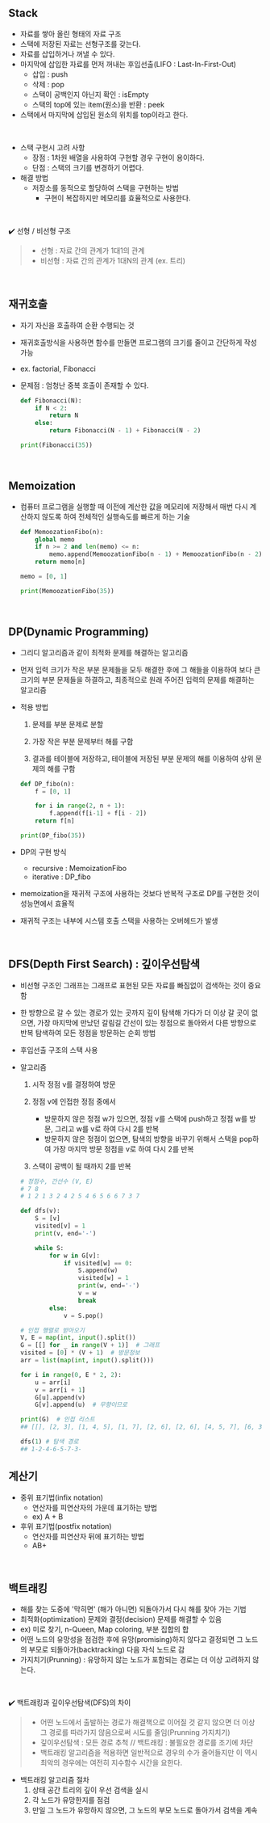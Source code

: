 ## Stack

- 자료를 쌓아 올린 형태의 자료 구조
- 스택에 저장된 자료는 선형구조를 갖는다.
- 자료를 삽입하거나 꺼낼 수 있다.
- 마지막에 삽입한 자료를 먼저 꺼내는 후입선출(LIFO : Last-In-First-Out)
  - 삽입 : push
  - 삭제 : pop
  - 스택이 공백인지 아닌지 확인 : isEmpty
  - 스택의 top에 있는 item(원소)을 반환 : peek
- 스택에서 마지막에 삽입된 원소의 위치를 top이라고 한다.

<br>

- 스택 구현시 고려 사항
  - 장점 : 1차원 배열을 사용하여 구현할 경우 구현이 용이하다.
  - 단점 :  스택의 크기를 변경하기 어렵다.
- 해결 방법
  - 저장소를 동적으로 할당하여 스택을 구현하는 방법
    - 구현이 복잡하지만 메모리를 효율적으로 사용한다.

<br>

:heavy_check_mark: 선형 / 비선형 구조

> - 선형 : 자료 간의 관계가 1대1의 관계
> - 비선형 : 자료 간의 관계가 1대N의 관계 (ex. 트리)

<br>

## 재귀호출

- 자기 자신을 호출하여 순환 수행되는 것
- 재귀호출방식을 사용하면 함수를 만들면 프로그램의 크기를 줄이고 간단하게 작성 가능

- ex. factorial, Fibonacci

- 문제점 : 엄청난 중복 호출이 존재할 수 있다.

  ```python
  def Fibonacci(N):
      if N < 2:
          return N
      else:
          return Fibonacci(N - 1) + Fibonacci(N - 2)
  
  print(Fibonacci(35))
  ```

  

<br>

## Memoization

- 컴퓨터 프로그램을 실행할 때 이전에 계산한 값을 메모리에 저장해서 매번 다시 계산하지 않도록 하여 전체적인 실행속도를 빠르게 하는 기술

  ```python
  def MemoozationFibo(n):
      global memo
      if n >= 2 and len(memo) <= n:
          memo.append(MemoozationFibo(n - 1) + MemoozationFibo(n - 2))
      return memo[n]
  
  memo = [0, 1]
  
  print(MemoozationFibo(35))
  ```

<br>

## DP(Dynamic Programming)

- 그리디 알고리즘과 같이 최적화 문제를 해결하는 알고리즘

- 먼저 입력 크기가 작은 부분 문제들을 모두 해결한 후에 그 해들을 이용하여 보다 큰 크기의 부분 문제들을 하결하고, 최종적으로 원래 주어진 입력의 문제를 해결하는 알고리즘

- 적용 방법

  1. 문제를 부분 문제로 분할

  2. 가장 작은 부분 문제부터 해를 구함

  3. 결과를 테이블에 저장하고, 테이블에 저장된 부분 문제의 해를 이용하여 상위 문제의 해를 구함

  ```python
  def DP_fibo(n):
      f = [0, 1]
  
      for i in range(2, n + 1):
          f.append(f[i-1] + f[i - 2])
      return f[n]
  
  print(DP_fibo(35))
  ```

- DP의 구현 방식

  - recursive : MemoizationFibo
  - iterative : DP_fibo

- memoization을 재귀적 구조에 사용하는 것보다 반복적 구조로 DP를 구현한 것이 성능면에서 효율적

- 재귀적 구조는 내부에 시스템 호출 스택을 사용하는 오버헤드가 발생

<br>

## DFS(Depth First Search) : 깊이우선탐색

- 비선형 구조인 그래프는 그래프로 표현된 모든 자료를 빠짐없이 검색하는 것이 중요함

- 한 방향으로 갈 수 있는 경로가 있는 곳까지 깊이 탐색해 가다가 더 이상 갈 곳이 없으면, 가장 마지막에 만났던 갈림길 간선이 있는 정점으로 돌아와서 다른 방향으로  반복 탐색하여 모든 정점을 방문하는 순회 방법

- 후입선출 구조의 스택 사용

- 알고리즘

  1. 시작 정점 v를 결정하여 방문

  2. 정점 v에 인접한 정점 중에서
     - 방문하지 않은 정점 w가 있으면, 정점 v를 스택에 push하고 정점 w를 방문, 그리고 w를 v로 하여 다시 2를 반복
     - 방문하지 않은 정점이 없으면, 탐색의 방향을 바꾸기 위해서 스택을 pop하여 가장 마지막 방문 정점을 v로 하여 다시 2를 반복
  3. 스택이 공백이 될 때까지 2를 반복

  ```python
  # 정점수, 간선수 (V, E)
  # 7 8
  # 1 2 1 3 2 4 2 5 4 6 5 6 6 7 3 7
  
  def dfs(v):
      S = [v]
      visited[v] = 1
      print(v, end='-')
  
      while S:
          for w in G[v]:
              if visited[w] == 0:
                  S.append(w)
                  visited[w] = 1
                  print(w, end='-')
                  v = w
                  break
          else:
              v = S.pop()
  
  # 인접 행렬로 받아오기
  V, E = map(int, input().split())
  G = [[] for _ in range(V + 1)]  # 그래프
  visited = [0] * (V + 1)  # 방문정보
  arr = list(map(int, input().split()))
  
  for i in range(0, E * 2, 2):
      u = arr[i]
      v = arr[i + 1]
      G[u].append(v)
      G[v].append(u)  # 무향이므로
  
  print(G)  # 인접 리스트
  ## [[], [2, 3], [1, 4, 5], [1, 7], [2, 6], [2, 6], [4, 5, 7], [6, 3]]
  
  dfs(1) # 탐색 경로
  ## 1-2-4-6-5-7-3-
  ```



## 계산기

- 중위 표기법(infix notation)
  - 연산자를 피연산자의 가운데 표기하는 방법
  - ex) A + B
- 후위 표기법(postfix notation)
  - 연산자를 피연산자 뒤에 표기하는 방법
  - AB+

<br>

## 백트래킹

- 해를 찾는 도중에 '막히면' (해가 아니면) 되돌아가서 다시 해를 찾아 가는 기법
- 최적화(optimization) 문제와 결정(decision) 문제를 해결할 수 있음
- ex) 미로 찾기, n-Queen, Map coloring, 부분 집합의 합
- 어떤 노드의 유망성을 점검한 후에 유망(promising)하지 않다고 결정되면 그 노드의 부모로 되돌아가(backtracking) 다음 자식 노드로 감
- 가지치기(Prunning) : 유망하지 않는 노드가 포함되는 경로는 더 이상 고려하지 않는다.

<br>

:heavy_check_mark: 백트래킹과 깊이우선탐색(DFS)의 차이

> - 어떤 노드에서 출발하는 경로가 해결책으로 이어질 것 같지 않으면 더 이상 그 경로를 따라가지 않음으로써 시도를 줄임(Prunning 가지치기)
> - 깊이우선탐색 : 모든 경로 추척  //  백트래킹 : 불필요한 경로를 조기에 차단
> - 백트래킹 알고리즘을 적용하면 일반적으로 경우의 수가 줄어들지만 이 역시 최악의 경우에는 여전히 지수함수 시간을 요한다.

- 백트래킹 알고리즘 절차
  1. 상태 공간 트리의 깊이 우선 검색을 실시
  2. 각 노드가 유망한지를 점검
  3. 만일 그 노드가 유망하지 않으면, 그 노드의 부모 노드로 돌아가서 검색을 계속

